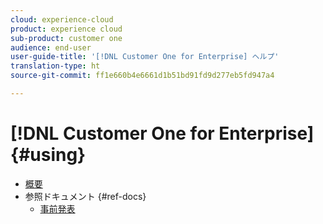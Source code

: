 ```yaml
---
cloud: experience-cloud
product: experience cloud
sub-product: customer one
audience: end-user
user-guide-title: '[!DNL Customer One for Enterprise] ヘルプ'
translation-type: ht
source-git-commit: ff1e660b4e6661d1b51bd91fd9d277eb5fd947a4

---
```



# [!DNL Customer One for Enterprise] {#using}

+ [概要](home.md)
+ 参照ドキュメント {#ref-docs}
   + [事前発表](intro-customer-support.md)

